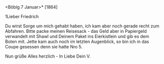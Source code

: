  <Böblg 7 Januar>* [1864]

1Lieber Friedrich

Du wirst Sorge um mich gehabt haben, ich kam aber noch gerade recht zum Abfahren. Bitte packe meinen Reisesack - das Geld aber in Papiergeld verwandelt mit Shawl und Deinem Paket ins Eierkistlein und gib es dem Boten mit. Jette kam auch noch im letzten Augenblick, so bin ich in das Coupe gesessen denn sie hatte Nro 5.

Nun grüße Alles herzlich -
 In Liebe Dein V.
